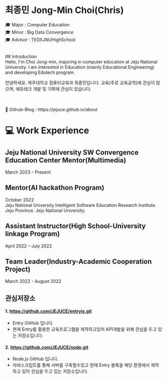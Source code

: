 # 최종민 Jong-Min Choi(Chris)

🎓 Major : Computer Education
</br>
🎓 Minor : Big Data Convergence
</br>
🎓 Advisor : TEDXJNUHighSchool

</br>
## Introduction
</br>
Hello, I'm Choi Jong-min, majoring in computer education at Jeju National University.
I am interested in Education (mainly Educational Engineering) and developing Edutech program.

</br>

안녕하세요. 제주대학교 컴퓨터교육과 최종민입니다.
교육(주로 교육공학)에 관심이 많으며, 에듀테크 개발 및 기획에 관심이 있습니다.
</br> 



</br>
</br>
📁 Github-Blog : https://jejuce.github.io/about
</br>

# 💻 Work Experience
## Jeju National University SW Convergence Education Center Mentor(Multimedia)
March 2023 – Present
</br>

## Mentor(AI hackathon Program)
October 2022
</br>
Jeju National University Intelligent Software Education Research Institute.
Jeju Province.
Jeju National University.
</br>

## Assistant Instructor(High School-University linkage Program)
April 2022 – July 2022
</br>

## Team Leader(Industry-Academic Cooperation Project)
March 2022 - August 2022

## 관심저장소
#### 1. https://github.com/JEJUCE/entryjs.git
* Entry GitHub 입니다.
* 현재 Entry를 활용한 교육프로그램을 제작하고있어 API개발을 위해 관심을 두고 있는 저장소입니다.

#### 2. https://github.com/JEJUCE/node.git
* Node.js GitHub 입니다.
* 자바스크립트를 통해 서버를 구축할수있고 현재 Entry 블록을 해당 환경에서 제작하고 있어 관심을 두고 있는 저장소입니다. 
